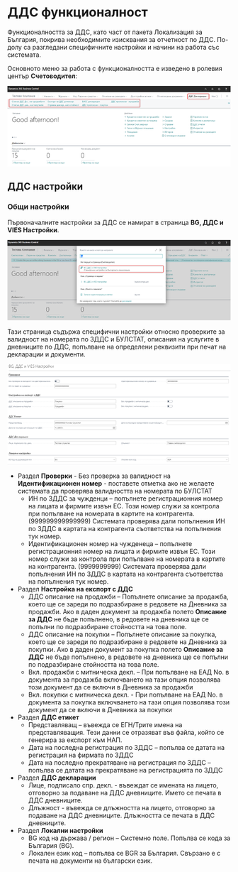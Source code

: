 ﻿# ДДС функционалност

Функционалността за ДДС, като част от пакета Локализация за България, покрива необходимите изисквания за отчетност по ДДС. По-долу са разгледани специфичните настройки и начини на работа със системата.

Основното меню за работа с функционалността е изведено в ролевия център **Счетоводител**:

![](Picture1_vat_functionality.png)

## ДДС настройки

### Общи настройки

Първоначалните настройки за ДДС се намират в страница **BG, ДДС и VIES Настройки**.

![](Picture2_vat_setup.png)

Тази страница съдържа специфични настройки относно проверките за валидност на номерата по ЗДДС и БУЛСТАТ, описания на услугите в дневниците по ДДС, попълване на определени реквизити при печат на декларации и документи.

![](Picture3_vat_setup2.png)

- Раздел **Проверки**
	  - Без проверка за валидност на **Идентификационен номер** - поставете отметка ако не желаете системата да проверява валидността на номерата по БУЛСТАТ
	- ИН по ЗДДС за чужденци – попълнете регистрационния номер на лицата и фирмите извън ЕС. Този номер служи за контрола при попълване на номерата в картите на контрагента. (999999999999999) Системата проверява дали попълнения ИН по ЗДДС в картата на контрагента съответства на попълнения тук номер.
 	- Идентификационен номер на чужденеца – попълнете регистрационния номер на лицата и фирмите извън ЕС. Този номер служи за контрола при попълване на номерата в картите на контрагента. (9999999999) Системата проверява дали попълнения ИН по ЗДДС в картата на контрагента съответства на попълнения тук номер.
- Раздел **Настройка на експорт с ДДС**
	- ДДС описание на продажби – Попълнете описание за продажба, което ще се зареди по подразбиране в редовете на Дневника за продажби. Ако в даден документ за продажба полето **Описание за ДДС** не бъде попълнено, в редовете на дневника ще се попълни по подразбиране стойността на това поле.
	- ДДС описание на покупки – Попълнете описание за покупка, което ще се зареди по подразбиране в редовете на Дневника за покупки. Ако в даден документ за покупка полето **Описание за ДДС** не бъде попълнено, в редовете на дневника ще се попълни по подразбиране стойността на това поле.
	- Вкл. продажби с митническа декл. – При попълване на ЕАД No. в документа за продажба включването на тази опция позволява този документ да се включи в Дневника за продажби
	- Вкл. покупки с митническа декл. - При попълване на ЕАД No. в документа за покупка включването на тази опция позволява този документ да се включи в Дневника за покупки
- Раздел **ДДС етикет**
	- Представляващ – въвежда се ЕГН/Трите имена на представляващия. Тези данни се отразяват във файла, който се генерира за експорт към НАП.
	- Дата на последна регистрация по ЗДДС – попълва се датата на регистрация на фирмата по ЗДДС
	- Дата на последно прекратяване на регистрация по ЗДДС – попълва се датата на прекратяване на регистрацията по ЗДДС
- Раздел **ДДС декларации**
	- Лице, подписало спр. декл. - въвеждат се имената на лицето, отговорно за подаване на ДДС дневниците. Името се печата в ДДС дневниците.
	- Длъжност - въвежда се длъжността на лицето, отговорно за подаване на ДДС дневниците. Длъжността се печата в ДДС дневниците.
- Раздел **Локални настройки**
	- BG код на държава / регион – Системно поле. Попълва се кода за България (BG).
	- Локален език код – попълва се BGR за България. Свързано е с печата на документи на български език.



